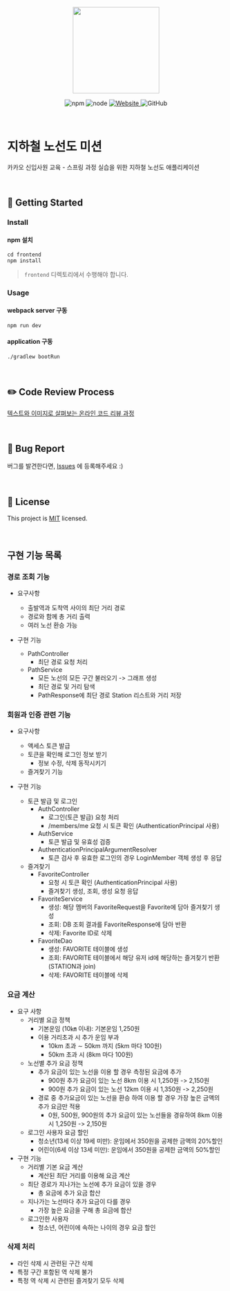<p align="center">
    <img width="200px;" src="https://raw.githubusercontent.com/woowacourse/atdd-subway-admin-frontend/master/images/main_logo.png"/>
</p>
<p align="center">
  <img alt="npm" src="https://img.shields.io/badge/npm-%3E%3D%205.5.0-blue">
  <img alt="node" src="https://img.shields.io/badge/node-%3E%3D%209.3.0-blue">
  <a href="https://edu.nextstep.camp/c/R89PYi5H" alt="nextstep atdd">
    <img alt="Website" src="https://img.shields.io/website?url=https%3A%2F%2Fedu.nextstep.camp%2Fc%2FR89PYi5H">
  </a>
  <img alt="GitHub" src="https://img.shields.io/github/license/next-step/spring-subway-admin-kakao">
</p>

<br>

# 지하철 노선도 미션
카카오 신입사원 교육 - 스프링 과정 실습을 위한 지하철 노선도 애플리케이션

<br>

## 🚀 Getting Started

### Install
#### npm 설치
```
cd frontend
npm install
```
> `frontend` 디렉토리에서 수행해야 합니다.

### Usage
#### webpack server 구동
```
npm run dev
```
#### application 구동
```
./gradlew bootRun
```
<br>

## ✏️ Code Review Process
[텍스트와 이미지로 살펴보는 온라인 코드 리뷰 과정](https://github.com/next-step/nextstep-docs/tree/master/codereview)

<br>

## 🐞 Bug Report

버그를 발견한다면, [Issues](https://github.com/next-step/spring-subway-admin-kakao/issues) 에 등록해주세요 :)

<br>

## 📝 License

This project is [MIT](https://github.com/next-step/spring-subway-admin-kakao/blob/master/LICENSE) licensed.

<br>

## 구현 기능 목록

### 경로 조회 기능

* 요구사항
    * 출발역과 도착역 사이의 최단 거리 경로
    * 경로와 함께 총 거리 출력
    * 여러 노선 환승 가능
    
* 구현 기능
    * PathController
        * 최단 경로 요청 처리
    * PathService
        * 모든 노선의 모든 구간 불러오기 -> 그래프 생성
        * 최단 경로 및 거리 탐색
        * PathResponse에 최단 경로 Station 리스트와 거리 저장

### 회원과 인증 관련 기능

* 요구사항
    * 액세스 토큰 발급
    * 토큰을 확인해 로그인 정보 받기
        * 정보 수정, 삭제 동작시키기
    * 즐겨찾기 기능
    
* 구현 기능
    * 토큰 발급 및 로그인
        * AuthController
            * 로그인(토큰 발급) 요청 처리
            * /members/me 요청 시 토큰 확인 (AuthenticationPrincipal 사용)
        * AuthService
            * 토큰 발급 및 유효성 검증
        * AuthenticationPrincipalArgumentResolver
            * 토큰 검사 후 유효한 로그인의 경우 LoginMember 객체 생성 후 응답
    * 즐겨찾기
        * FavoriteController
            * 요청 시 토큰 확인 (AuthenticationPrincipal 사용)
            * 즐겨찾기 생성, 조회, 생성 요청 응답
        * FavoriteService
            * 생성: 해당 멤버의 FavoriteRequest을 Favorite에 담아 즐겨찾기 생성
            * 조회: DB 조회 결과를 FavoriteResponse에 담아 반환
            * 삭제: Favorite ID로 삭제
        * FavoriteDao
            * 생성: FAVORITE 테이블에 생성
            * 조회: FAVORITE 테이블에서 해당 유저 id에 해당하는 즐겨찾기 반환 (STATION과 join)
            * 삭제: FAVORITE 테이블에 삭제

### 요금 계산

* 요구 사항
    * 거리별 요금 정책
        * 기본운임 (10㎞ 이내): 기본운임 1,250원
        * 이용 거리초과 시 추가 운임 부과
            * 10km 초과 ∼ 50km 까지 (5km 마다 100원)
            * 50km 초과 시 (8km 마다 100원)
    * 노선별 추가 요금 정책
        * 추가 요금이 있는 노선을 이용 할 경우 측정된 요금에 추가
            * 900원 추가 요금이 있는 노선 8km 이용 시 1,250원 -> 2,150원
            * 900원 추가 요금이 있는 노선 12km 이용 시 1,350원 -> 2,250원
        * 경로 중 추가요금이 있는 노선을 환승 하여 이용 할 경우 가장 높은 금액의 추가 요금만 적용
            * 0원, 500원, 900원의 추가 요금이 있는 노선들을 경유하여 8km 이용 시 1,250원 -> 2,150원
    * 로그인 사용자 요금 할인
        * 청소년(13세 이상 19세 미만): 운임에서 350원을 공제한 금액의 20%할인
        * 어린이(6세 이상 13세 미만): 운임에서 350원을 공제한 금액의 50%할인
* 구현 기능
    * 거리별 기본 요금 계산
        * 계산된 최단 거리를 이용해 요금 계산
    * 최단 경로가 지나가는 노선에 추가 요금이 있을 경우
        * 총 요금에 추가 요금 합산
    * 지나가는 노선마다 추가 요금이 다를 경우
        * 가장 높은 요금을 구해 총 요금에 합산
    * 로그인한 사용자
        * 청소년, 어린이에 속하는 나이의 경우 요금 할인

### 삭제 처리

* 라인 삭제 시 관련된 구간 삭제
* 특정 구간 포함된 역 삭제 불가
* 특정 역 삭제 시 관련된 즐겨찾기 모두 삭제
